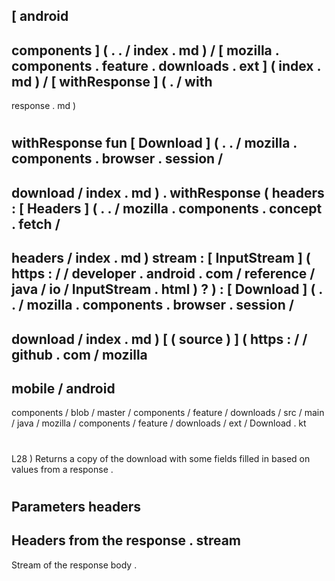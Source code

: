 [
android
-
components
]
(
.
.
/
index
.
md
)
/
[
mozilla
.
components
.
feature
.
downloads
.
ext
]
(
index
.
md
)
/
[
withResponse
]
(
.
/
with
-
response
.
md
)
#
withResponse
fun
[
Download
]
(
.
.
/
mozilla
.
components
.
browser
.
session
/
-
download
/
index
.
md
)
.
withResponse
(
headers
:
[
Headers
]
(
.
.
/
mozilla
.
components
.
concept
.
fetch
/
-
headers
/
index
.
md
)
stream
:
[
InputStream
]
(
https
:
/
/
developer
.
android
.
com
/
reference
/
java
/
io
/
InputStream
.
html
)
?
)
:
[
Download
]
(
.
.
/
mozilla
.
components
.
browser
.
session
/
-
download
/
index
.
md
)
[
(
source
)
]
(
https
:
/
/
github
.
com
/
mozilla
-
mobile
/
android
-
components
/
blob
/
master
/
components
/
feature
/
downloads
/
src
/
main
/
java
/
mozilla
/
components
/
feature
/
downloads
/
ext
/
Download
.
kt
#
L28
)
Returns
a
copy
of
the
download
with
some
fields
filled
in
based
on
values
from
a
response
.
#
#
#
Parameters
headers
-
Headers
from
the
response
.
stream
-
Stream
of
the
response
body
.
